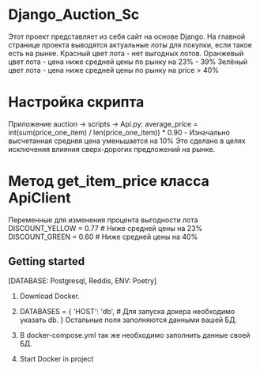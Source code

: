 # Django_Auction_Sc
Этот проект представляет из себя сайт на основе Django.
На главной странице проекта выводятся актуальные лоты для покупки, если такое есть на рынке.
Красный цвет лота - нет выгодных лотов.
Оранжевый цвет лота - цена ниже средней цены по рынку на 23% - 39%
Зелёный цвет лота - цена ниже средней цены по рынку на price > 40%

# Настройка скрипта
Приложение auction -> scripts -> Api.py:
average_price = int(sum(price_one_item) / len(price_one_item)) * 0.90 - Изначально высчетанная средняя цена уменьшается на 10%
Это сделано в целях исключения влияния сверх-дорогих предложений на рынке.

# Метод get_item_price класса ApiClient
Переменные для изменения процента выгодности лота
DISCOUNT_YELLOW = 0.77  # Ниже средней цены на 23%
DISCOUNT_GREEN = 0.60  # Ниже средней цены на 40%

## Getting started
[DATABASE: Postgresql, Reddis, ENV: Poetry]

1. Download Docker.

2. DATABASES = {
    'HOST': 'db', # Для запуска докера необходимо указать db.
}
Остальные поля заполняются данными вашей БД.

3. В docker-compose.yml так же необходимо заполнить данные своей БД. 

2. Start Docker in project

